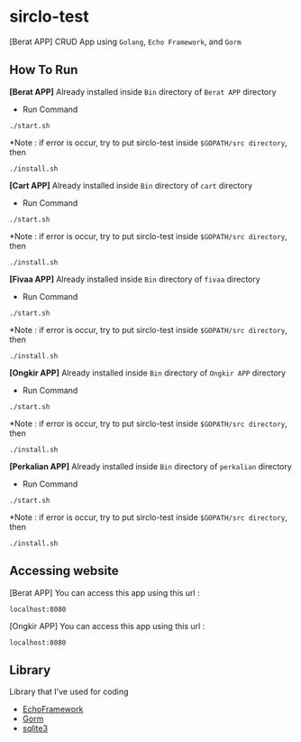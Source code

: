 
# sirclo-test
[Berat APP] CRUD App using `Golang`, `Echo Framework`, and `Gorm`


## How To Run
**[Berat APP]**
Already installed inside `Bin` directory of `Berat APP` directory
- Run Command
```
./start.sh
```
*Note : if error is occur, try to put sirclo-test inside `$GOPATH/src directory`, then
```
./install.sh
```

**[Cart APP]**
Already installed inside `Bin` directory of `cart` directory
- Run Command
```
./start.sh
```
*Note : if error is occur, try to put sirclo-test inside `$GOPATH/src directory`, then
```
./install.sh
```

**[Fivaa APP]**
Already installed inside `Bin` directory of `fivaa` directory
- Run Command
```
./start.sh
```
*Note : if error is occur, try to put sirclo-test inside `$GOPATH/src directory`, then
```
./install.sh
```

**[Ongkir APP]**
Already installed inside `Bin` directory of `Ongkir APP` directory
- Run Command
```
./start.sh
```
*Note : if error is occur, try to put sirclo-test inside `$GOPATH/src directory`, then
```
./install.sh
```

**[Perkalian APP]**
Already installed inside `Bin` directory of `perkalian` directory
- Run Command
```
./start.sh
```
*Note : if error is occur, try to put sirclo-test inside `$GOPATH/src directory`, then
```
./install.sh
```


## Accessing website
[Berat APP]
You can access this app using this url :
```
localhost:8080
```
[Ongkir APP]
You can access this app using this url :
```
localhost:8080
```

## Library
Library that I've used for coding
- [EchoFramework](https://github.com/labstack/echo)
- [Gorm](https://github.com/jinzhu/gorm)
- [sqlite3](https://github.com/mattn/go-sqlite3)
